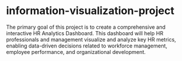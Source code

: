# information-visualization-project
The primary goal of this project is to create a comprehensive and interactive HR Analytics Dashboard. This dashboard will help HR professionals and management visualize and analyze key HR metrics, enabling data-driven decisions related to workforce management, employee performance, and organizational development.
